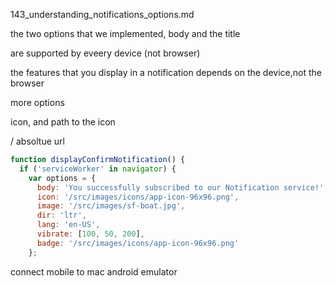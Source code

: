 143_understanding_notifications_options.md


the two options that we implemented, body and the title

are supported by eveery device (not browser)

the features that you display in a notification depends on the device,not the browser

more options

icon, and path to the icon



/ absoltue url


```js
function displayConfirmNotification() {
  if ('serviceWorker' in navigator) {
    var options = {
      body: 'You successfully subscribed to our Notification service!',
      icon: '/src/images/icons/app-icon-96x96.png',
      image: '/src/images/sf-boat.jpg',
      dir: 'ltr',
      lang: 'en-US',
      vibrate: [100, 50, 200],
      badge: '/src/images/icons/app-icon-96x96.png'
    };
```

connect mobile to mac android emulator























